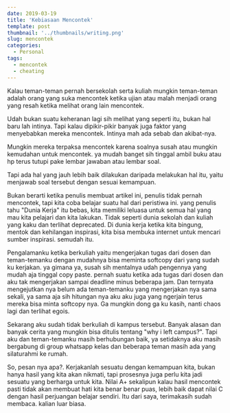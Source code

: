 ```yaml
---
date: 2019-03-19
title: 'Kebiasaan Mencontek'
template: post
thumbnail: '../thumbnails/writing.png'
slug: mencontek
categories:
  - Personal
tags:
  - mencontek
  - cheating
---
```


Kalau teman-teman pernah bersekolah serta kuliah mungkin teman-teman adalah orang yang suka mencontek ketika ujian atau malah menjadi orang yang resah ketika melihat orang lain mencontek. 

Udah bukan suatu keheranan lagi sih melihat yang seperti itu, bukan hal baru lah intinya. Tapi kalau dipikir-pikir banyak juga faktor yang menyebabkan mereka mencontek. Intinya mah ada sebab dan akibat-nya. 

Mungkin mereka terpaksa mencontek karena soalnya susah atau mungkin kemudahan untuk mencontek. ya mudah banget sih tinggal ambil buku atau hp terus tutupi pake lembar jawaban atau lembar soal. 

Tapi ada hal yang jauh lebih baik dilakukan daripada melakukan hal itu, yaitu menjawab soal tersebut dengan sesuai kemampuan. 

Bukan berarti ketika penulis membuat artikel ini, penulis tidak pernah mencontek, tapi kita coba belajar suatu hal dari peristiwa ini. yang penulis tahu "Dunia Kerja" itu bebas, kita memiliki leluasa untuk semua hal yang mau kita pelajari dan kita lakukan. Tidak seperti dunia sekolah dan kuliah yang kaku dan terlihat deprecated. Di dunia kerja ketika kita bingung, mentok dan kehilangan inspirasi, kita bisa membuka internet untuk mencari sumber inspirasi. semudah itu. 

Pengalamanku ketika berkuliah yaitu mengerjakan tugas dari dosen dan teman-temanku dengan mudahnya bisa meminta softcopy dari yang sudah ku kerjakan. ya gimana ya, susah sih mentalnya udah pengennya yang mudah aja tinggal copy paste. pernah suatu ketika ada tugas dari dosen dan aku tak mengerjakan sampai deadline minus beberapa jam. Dan ternyata mengejutkan nya belum ada teman-temanku yang mengerjakan nya sama sekali, ya sama aja sih hitungan nya aku aku juga yang ngerjain terus mereka bisa minta softcopy nya. Ga mungkin dong ga ku kasih, nanti chaos lagi dan terlihat egois. 

Sekarang aku sudah tidak berkuliah di kampus tersebut. Banyak alasan dan banyak cerita yang mungkin bisa ditulis tentang "why i left campus?". Tapi aku dan teman-temanku masih berhubungan baik, ya setidaknya aku masih bergabung di group whatsapp kelas dan beberapa teman masih ada yang silaturahmi ke rumah. 

So, pesan nya apa?. Kerjakanlah sesuatu dengan kemampuan kita, bukan hanya hasil yang kita akan nikmati, tapi prosesnya juga perlu kita jadi sesuatu yang berharga untuk kita. Nilai A+ sekalipun kalau hasil mencontek pasti tidak akan membuat hati kita benar benar puas, lebih baik dapat nilai C dengan hasil perjuangan belajar sendiri. Itu dari saya, terimakasih sudah membaca. kalian luar biasa. 

